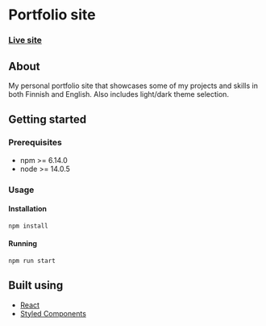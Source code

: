 # Portfolio site

### [Live site](https://www.joakimriikonen.dev/)

## About
My personal portfolio site that showcases some of my projects and skills in both Finnish and English. Also includes light/dark theme selection.

## Getting started

### Prerequisites
+ npm >= 6.14.0
+ node >= 14.0.5

### Usage
#### Installation
```
npm install
```
#### Running
```
npm run start
```

## Built using
+ [React](https://reactjs.org/)
+ [Styled Components](https://styled-components.com/)
